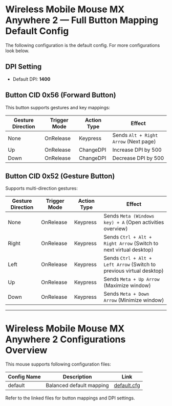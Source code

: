 # Wireless Mobile Mouse MX Anywhere 2 — Full Button Mapping Default Config
The following configuration is the default config. For more configurations look below.

## DPI Setting
- Default DPI: **1400**

## Button CID 0x56 (Forward Button)

This button supports gestures and key mappings:

| Gesture Direction | Trigger Mode | Action Type     | Effect                                      |
|-------------------|--------------|-----------------|---------------------------------------------|
| None              | OnRelease    | Keypress       | Sends `Alt + Right Arrow` (Next page)       |
| Up                | OnRelease    | ChangeDPI      | Increase DPI by 500                          |
| Down              | OnRelease    | ChangeDPI      | Decrease DPI by 500                          |

## Button CID 0x52 (Gesture Button)

Supports multi-direction gestures:

| Gesture Direction | Trigger Mode | Action Type     | Effect                                                        |
|-------------------|--------------|-----------------|---------------------------------------------------------------|
| None              | OnRelease    | Keypress        | Sends `Meta (Windows key) + A` (Open activities overview)    |
| Right             | OnRelease    | Keypress        | Sends `Ctrl + Alt + Right Arrow` (Switch to next virtual desktop) |
| Left              | OnRelease    | Keypress        | Sends `Ctrl + Alt + Left Arrow` (Switch to previous virtual desktop) |
| Up                | OnRelease    | Keypress        | Sends `Meta + Up Arrow` (Maximize window)                     |
| Down              | OnRelease    | Keypress        | Sends `Meta + Down Arrow` (Minimize window)                   |

---

# Wireless Mobile Mouse MX Anywhere 2 Configurations Overview

This mouse supports following configuration files:

| Config Name    | Description                  | Link                               |
|----------------|------------------------------|----------------------------------|
| default        | Balanced default mapping      | [default.cfg](../devices/mx_anywhere_2/default.cfg) |

Refer to the linked files for button mappings and DPI settings.
